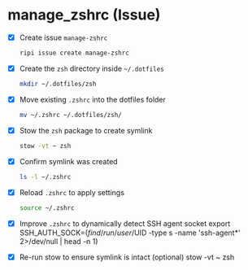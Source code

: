 # manage_zshrc (Issue)

- [x] Create issue `manage-zshrc`

  ```zsh
  ripi issue create manage-zshrc
  ```

- [x] Create the `zsh` directory inside `~/.dotfiles`

  ```zsh
  mkdir ~/.dotfiles/zsh
  ```

- [x] Move existing `.zshrc` into the dotfiles folder

  ```zsh
  mv ~/.zshrc ~/.dotfiles/zsh/

  ```

- [x] Stow the `zsh` package to create symlink

  ```zsh
  stow -vt ~ zsh

  ```

- [x] Confirm symlink was created

  ```zsh
  ls -l ~/.zshrc
  ```

- [x] Reload `.zshrc` to apply settings

  ```zsh
  source ~/.zshrc
  ```

- [x] Improve `.zshrc` to dynamically detect SSH agent socket
      export SSH_AUTH_SOCK=$(find /run/user/$UID -type s -name 'ssh-agent\*' 2>/dev/null | head -n 1)

- [x] Re-run stow to ensure symlink is intact (optional)
      stow -vt ~ zsh
